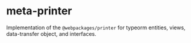 # meta-printer

Implementation of the `@webpackages/printer` for typeorm entities, views, data-transfer object, and interfaces.
